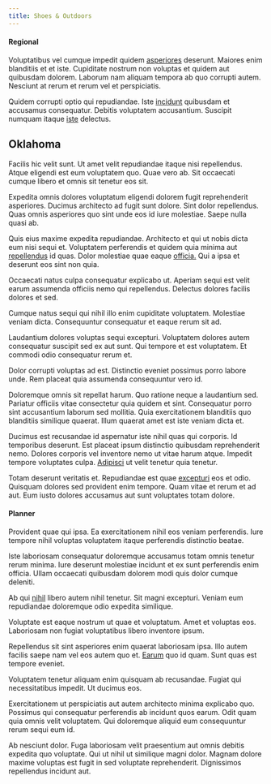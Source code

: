 ```yaml
---
title: Shoes & Outdoors
---
```


#### Regional

Voluptatibus vel cumque impedit quidem [asperiores](/earum/quo/road.md) deserunt. Maiores enim blanditiis et et iste. Cupiditate nostrum non voluptas et quidem aut quibusdam dolorem. Laborum nam aliquam tempora ab quo corrupti autem. Nesciunt at rerum et rerum vel et perspiciatis.

Quidem corrupti optio qui repudiandae. Iste [incidunt](/facere/incredible_users.md) quibusdam et accusamus consequatur. Debitis voluptatem accusantium. Suscipit numquam itaque [iste](/aspernatur/investment_account.md) delectus.

## Oklahoma

Facilis hic velit sunt. Ut amet velit repudiandae itaque nisi repellendus. Atque eligendi est eum voluptatem quo. Quae vero ab. Sit occaecati cumque libero et omnis sit tenetur eos sit.

Expedita omnis dolores voluptatum eligendi dolorem fugit reprehenderit asperiores. Ducimus architecto ad fugit sunt dolore. Sint dolor repellendus. Quas omnis asperiores quo sint unde eos id iure molestiae. Saepe nulla quasi ab.

Quis eius maxime expedita repudiandae. Architecto et qui ut nobis dicta eum nisi sequi et. Voluptatem perferendis et quidem quia minima aut [repellendus](/facere/temporibus/adipisci/credit_card_account.md) id quas. Dolor molestiae quae eaque [officia.](/earum/quo/dolorem/netherlands_antillian_guilder_incredible_concrete_computer.md) Qui a ipsa et deserunt eos sint non quia.

Occaecati natus culpa consequatur explicabo ut. Aperiam sequi est velit earum assumenda officiis nemo qui repellendus. Delectus dolores facilis dolores et sed.

Cumque natus sequi qui nihil illo enim cupiditate voluptatem. Molestiae veniam dicta. Consequuntur consequatur et eaque rerum sit ad.

Laudantium dolores voluptas sequi excepturi. Voluptatem dolores autem consequatur suscipit sed ex aut sunt. Qui tempore et est voluptatem. Et commodi odio consequatur rerum et.

Dolor corrupti voluptas ad est. Distinctio eveniet possimus porro labore unde. Rem placeat quia assumenda consequuntur vero id.

Doloremque omnis sit repellat harum. Quo ratione neque a laudantium sed. Pariatur officiis vitae consectetur quia quidem et sint. Consequatur porro sint accusantium laborum sed mollitia. Quia exercitationem blanditiis quo blanditiis similique quaerat. Illum quaerat amet est iste veniam dicta et.

Ducimus est recusandae id aspernatur iste nihil quas qui corporis. Id temporibus deserunt. Est placeat ipsum distinctio quibusdam reprehenderit nemo. Dolores corporis vel inventore nemo ut vitae harum atque. Impedit tempore voluptates culpa. [Adipisci](/facere/temporibus/adipisci/molestias/incredible_fresh_shirt_clothing_&_music_tasty.md) ut velit tenetur quia tenetur.

Totam deserunt veritatis et. Repudiandae est quae [excepturi](/facere/odit/place_calculate.md) eos et odio. Quisquam dolores sed provident enim tempore. Quam vitae et rerum et ad aut. Eum iusto dolores accusamus aut sunt voluptates totam dolore.

#### Planner

Provident quae qui ipsa. Ea exercitationem nihil eos veniam perferendis. Iure tempore nihil voluptas voluptatem itaque perferendis distinctio beatae.

Iste laboriosam consequatur doloremque accusamus totam omnis tenetur rerum minima. Iure deserunt molestiae incidunt et ex sunt perferendis enim officia. Ullam occaecati quibusdam dolorem modi quis dolor cumque deleniti.

Ab qui [nihil](/dolore/odio/dignissimos/odio/quantify_rustic_deposit.md) libero autem nihil tenetur. Sit magni excepturi. Veniam eum repudiandae doloremque odio expedita similique.

Voluptate est eaque nostrum ut quae et voluptatum. Amet et voluptas eos. Laboriosam non fugiat voluptatibus libero inventore ipsum.

Repellendus sit sint asperiores enim quaerat laboriosam ipsa. Illo autem facilis saepe nam vel eos autem quo et. [Earum](/facere/temporibus/consequatur/qui/cuban_peso_rustic_program.md) quo id quam. Sunt quas est tempore eveniet.

Voluptatem tenetur aliquam enim quisquam ab recusandae. Fugiat qui necessitatibus impedit. Ut ducimus eos.

Exercitationem ut perspiciatis aut autem architecto minima explicabo quo. Possimus qui consequatur perferendis ab incidunt quos earum. Odit quam quia omnis velit voluptatem. Qui doloremque aliquid eum consequuntur rerum sequi eum id.

Ab nesciunt dolor. Fuga laboriosam velit praesentium aut omnis debitis expedita quo voluptate. Qui ut nihil ut similique magni dolor. Magnam dolore maxime voluptas est fugit in sed voluptate reprehenderit. Dignissimos repellendus incidunt aut.
